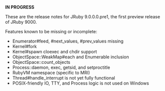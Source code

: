 **IN PROGRESS**

These are the release notes for JRuby 9.0.0.0.pre1, the first preview release of JRuby 9000.

Features known to be missing or incomplete:

* Enumerator#feed, #next_values, #prev_values missing
* Kernel#fork
* Kernel#spawn cloexec and chdir support
* ObjectSpace::WeakMap#each and Enumerable inclusion
* ObjectSpace::count_objects
* Process::daemon, exec, getsid, and setproctitle
* RubyVM namespace (specific to MRI)
* Thread#handle_interrupt is not yet fully functional
* POSIX-friendly IO, TTY, and Process logic is not used on Windows